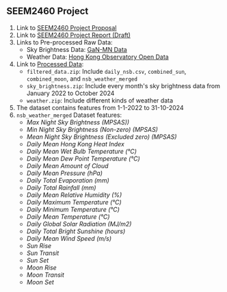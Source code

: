 ## SEEM2460 Project

1. Link to [SEEM2460 Project Proposal](https://docs.google.com/document/d/14zvYhnD2CBXRDK7w4SIBz02xTEZQ-CqUO9WUBEokABE/edit?usp=sharing)
2. Link to [SEEM2460 Project Report (Draft)](https://docs.google.com/document/d/1emKuPpGyVyJkWz67jpGSr0c8v-vnFvBBkfaWSqV3yDQ/edit?usp=sharing)
3. Links to Pre-processed Raw Data:
   - Sky Brightness Data: [GaN-MN Data](https://globeatnight.org/gan-mn/)
   - Weather Data: [Hong Kong Observatory Open Data](https://www.hko.gov.hk/en/abouthko/opendata_intro.htm)
4. Link to [Processed Data](https://drive.google.com/drive/folders/19-j077JSlG8R-ns6nsTmUky4P4rrGH9S?usp=sharing):
   - `filtered_data.zip`: Include `daily_nsb.csv`, `combined_sun`, `combined_moon`, and `nsb_weather_merged`
   - `sky_brightness.zip`: Include every month's sky brightness data from January 2022 to October 2024
   - `weather.zip`: Include different kinds of weather data
6. The dataset contains features from 1-1-2022 to 31-10-2024
7. `nsb_weather_merged` Dataset features:
   - _Max Night Sky Brightness (MPSAS))_
   - _Min Night Sky Brightness (Non-zero) (MPSAS)_
   - _Mean Night Sky Brightness (Excluded zero) (MPSAS)_
   - _Daily Mean Hong Kong Heat Index_
   - _Daily Mean Wet Bulb Temperature (°C)_
   - _Daily Mean Dew Point Temperature (°C)_
   - _Daily Mean Amount of Cloud_
   - _Daily Mean Pressure (hPa)_
   - _Daily Total Evaporation (mm)_
   - _Daily Total Rainfall (mm)_
   - _Daily Mean Relative Humidity (%)_
   - _Daily Maximum Temperature (°C)_
   - _Daily Minimum Temperature (°C)_
   - _Daily Mean Temperature (°C)_
   - _Daily Global Solar Radiation (MJ/m2)_
   - _Daily Total Bright Sunshine (hours)_
   - _Daily Mean Wind Speed (m/s)_
   - _Sun Rise_
   - _Sun Transit_
   - _Sun Set_
   - _Moon Rise_
   - _Moon Transit_
   - _Moon Set_
